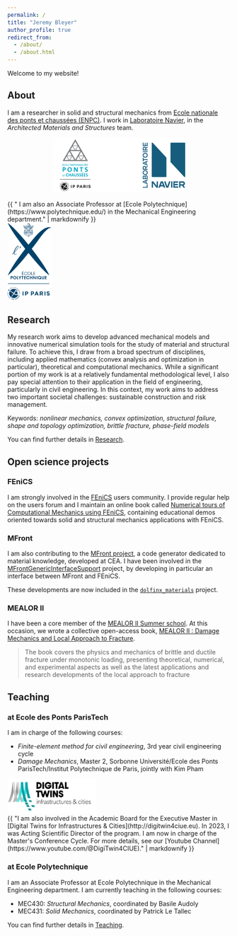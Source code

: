```yaml
---
permalink: /
title: "Jeremy Bleyer"
author_profile: true
redirect_from: 
  - /about/
  - /about.html
---
```


Welcome to my website!

## About

I am a researcher in solid and structural mechanics from [Ecole nationale des ponts et chaussées (ENPC)](https://ecoledesponts.fr/). I work in [Laboratoire Navier](https://navier-lab.fr/), in the *Architected Materials and Structures* team.

<p align="center">
  <img src="images/logos_enpc_navier.png" width=300 />
</p>

<div class="image-text-container">
    <div class="text-column">
    {{ "
I am also an Associate Professor at [Ecole Polytechnique](https://www.polytechnique.edu/) in the Mechanical Engineering department."  | markdownify }}
    </div>
    <div class="image-column">
    <img src="images/POLYTECHNIQUE-IP_PARIS.png" alt="Image Description" class="centered-image" width=100>
    </div>
</div>



## Research

My research work aims to develop advanced mechanical models and innovative numerical simulation tools for the study of material and structural failure. To achieve this, I draw from a broad spectrum of disciplines, including applied mathematics
(convex analysis and optimization in particular), theoretical and computational mechanics. While a significant portion of my work is at a relatively fundamental methodological level, I also pay special attention to their application in the field of engineering, particularly in civil engineering. In this context, my work aims to address two important societal challenges: sustainable construction and risk management.

Keywords: *nonlinear mechanics, convex optimization, structural failure, shape and topology optimization, brittle fracture, phase-field models*

You can find further details in [Research](/research).

## Open science projects

### FEniCS

I am strongly involved in the [FEniCS](http://fenicsproject.org) users community. I provide regular help on the
users forum and I maintain an online book called [Numerical tours of Computational
Mechanics using FEniCS](http://bleyerj.github.io/comet-fenicsx), containing educational demos oriented towards solid and structural mechanics applications with FEniCS.

### MFront

I am also contributing to the [MFront project](http://tfel.sourceforge.net), a code generator dedicated to material knowledge, developed at CEA. I have been involved in the [MFrontGenericInterfaceSupport](https://github.com/thelfer/MFrontGenericInterfaceSupport) project, by developing in particular an interface between MFront and FEniCS.

These developments are now included in the [`dolfinx_materials`](http://github.com/bleyerj/dolfinx_materials) project.

### MEALOR II

I have been a core member of the [MEALOR II Summer school](https://mealor2.sciencesconf.org/). At this occasion, we wrote a collective open-access book, [MEALOR II : Damage Mechanics and Local Approach to Fracture](https://doi.org/10.5281/zenodo.10125169).

> The book covers the physics and mechanics of brittle and ductile fracture under monotonic loading, presenting theoretical,
numerical, and experimental aspects as well as the latest applications and research developments of the local approach to fracture

## Teaching

### at Ecole des Ponts ParisTech

I am in charge of the following courses:
* *Finite-element method for civil engineering*, 3rd year civil engineering cycle
* *Damage Mechanics*, Master 2, Sorbonne Université/Ecole des Ponts ParisTech/Institut Polytechnique de Paris, jointly with Kim Pham


<div class="image-text-container">
    <div class="image-column">
    <img src="images/DGTwins_logo.jpg" alt="Image Description" class="centered-image" width=200>
    </div>
    <div class="text-column">
    {{ "I am also involved in the Academic Board for the Executive Master in [Digital Twins for Infrastructures & Cities](http://digitwin4ciue.eu). In 2023, I was Acting Scientific Director of the program. I am now in charge of the Master's Conference Cycle. For more details, see our [Youtube Channel](https://www.youtube.com/@DigiTwin4CIUE)."  | markdownify }}
    </div>
</div>



### at Ecole Polytechnique

I am an Associate Professor at Ecole Polytechnique in the Mechanical Engineering department. I am currently teaching in the following courses:
* MEC430: *Structural Mechanics*, coordinated by Basile Audoly
* MEC431: *Solid Mechanics*, coordinated by Patrick Le Tallec

You can find further details in [Teaching](/teaching).
